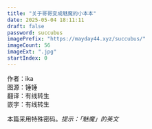 ```yaml
---
title: "关于哥哥变成魅魔的小本本"
date: 2025-05-04 18:11:11
draft: false
password: succubus
imagePrefix: "https://mayday44.xyz/succubus/"  
imageCount: 56
imageExt: ".jpg" 
startIndex: 0
---
```

作者：ika  
图源：锤锤  
翻译：有线转生  
嵌字：有线转生  

本篇采用特殊密码。*提示：「魅魔」的英文*
